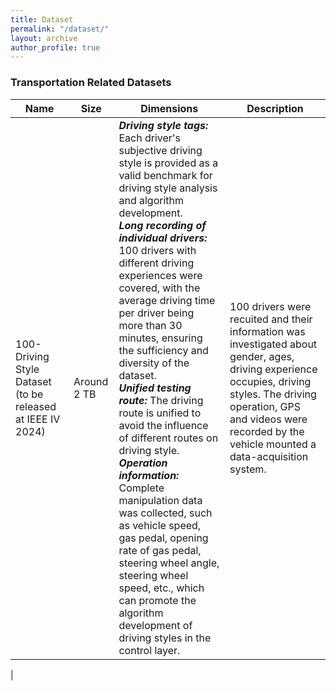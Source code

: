 ```yaml
---
title: Dataset
permalink: "/dataset/"
layout: archive
author_profile: true
---
```


### Transportation Related Datasets

| Name                    | Size        | Dimensions                                                                                                                                                                            | Description                                                                                            |
|-------------------------|-------------|---------------------------------------------------------------------------------------------------------------------------------------------------------------------------------------|--------------------------------------------------------------------------------------------------------|
| 100-Driving Style Dataset (to be released at IEEE IV 2024) | Around 2 TB | ***Driving style tags:*** Each driver's subjective driving style is provided as a valid benchmark for driving style analysis and algorithm development. <br>  ***Long recording of individual drivers:*** 100 drivers with different driving experiences were covered, with the average driving time per driver being more than 30 minutes, ensuring the sufficiency and diversity of the dataset.  <br>  ***Unified testing route:*** The driving route is unified to avoid the influence of different routes on driving style.  <br>  ***Operation information:*** Complete manipulation data was collected, such as vehicle speed, gas pedal, opening rate of gas pedal, steering wheel angle, steering wheel speed, etc., which can promote the algorithm development of driving styles in the control layer.| 100 drivers were recuited and their information was investigated about gender, ages, driving experience occupies, driving styles. The driving operation, GPS and videos were recorded by the vehicle mounted a data-acquisition system.  |
| 
